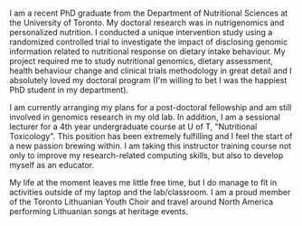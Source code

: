 I am a recent PhD graduate from the Department of Nutritional Sciences at the University of Toronto. My doctoral research was in nutrigenomics and personalized nutrition. I conducted a unique intervention study using a randomized controlled trial to investigate the impact of disclosing genomic information related to nutritional response on dietary intake behaviour. My project required me to study nutritional genomics, dietary assessment, health behaviour change and clinical trials methodology in great detail and I absolutely loved my doctoral program (I'm willing to bet I was the happiest PhD student in my department). 

I am currently arranging my plans for a post-doctoral fellowship and am still involved in genomics research in my old lab. In addition, I am a sessional lecturer for a 4th year undergraduate course at U of T, "Nutritional Toxicology". This position has been extremely fulfilling and I feel the start of a new passion brewing within. I am taking this instructor training course not only to improve my research-related computing skills, but also to develop myself as an educator. 

My life at the moment leaves me little free time, but I do manage to fit in activities outside of my laptop and the lab/classroom. I am a proud member of the Toronto Lithuanian Youth Choir and travel around North America performing Lithuanian songs at heritage events.